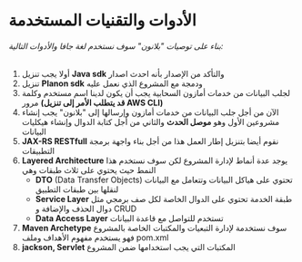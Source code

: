 # الأدوات والتقنيات المستخدمة

###### بناء على توصيات "بلانون" سوف نستخدم لغة جافا والأدوات التالية:

1. أولا يجب تنزيل **Java sdk** والتأكد من الإصدار بأنه احدث اصدار
2. تنزيل **Planon sdk** ودمجة مع المشروع الذي نعمل عليه
3. لجلب البيانات من خدمات أمازون السحابية يجب أن يكون لدينا اسم مستخدم وكلمة مرور **(قد يتطلب الأمر إلى تنزيل AWS CLI)**
4. الآن من أجل جلب البيانات من خدمات أمازون وإرسالها إلى "بلانون" يجب إنشاء مشروعين الأول وهو **موصل الحدث** والثاني من
   أجل كتابة الدوال وإنشاء هيكليات البيانات
5. **JAX-RS RESTfull** نقوم أيضا بتنزيل إطار العمل هذا من أجل بناء واجهة برمجة التطبيقات
6. **Layered Architecture** يوجد عدة أنماط لإدارة المشروع لكن سوف نستخدم هذا النمط حيث يحتوي على ثلاث طبقات وهي
    - **DTO** (Data Transfer Objects) تحتوي على هياكل البيانات وتتعامل مع البيانات لنقلها بين طبقات التطبيق
    - **Service Layer** طبقة الخدمة تحتوي على الدوال الخاصة لكل صف برمجي مثل دوال الحذف والإضافة و CRUD
    - **Data Access Layer** تستخدم للتواصل مع قاعدة البيانات
7. **Maven Archetype** سوف نستخدمة لإدارة التبعيات والمكتبات الخاصة بالمشروع فهو يستخدم مفهوم الأهداف وملف pom.xml
8. **jackson, Servlet** المكتبات التي يجب استخدامها ضمن المشروع